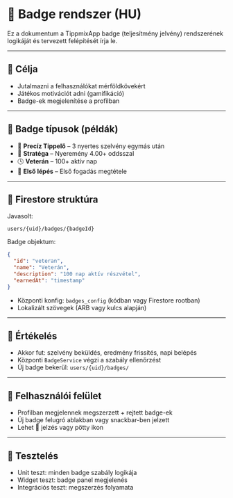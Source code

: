 # 🥇 Badge rendszer (HU)

Ez a dokumentum a TippmixApp badge (teljesítmény jelvény) rendszerének logikáját és tervezett felépítését írja le.

---

## 🎯 Célja

* Jutalmazni a felhasználókat mérföldkövekért
* Játékos motivációt adni (gamifikáció)
* Badge-ek megjelenítése a profilban

---

## 🧾 Badge típusok (példák)

* 🎯 **Precíz Tippelő** – 3 nyertes szelvény egymás után
* 🧠 **Stratéga** – Nyeremény 4.00+ oddsszal
* 🕓 **Veterán** – 100+ aktív nap
* 🏅 **Első lépés** – Első fogadás megtétele

---

## 📁 Firestore struktúra

Javasolt:

```
users/{uid}/badges/{badgeId}
```

Badge objektum:

```json
{
  "id": "veteran",
  "name": "Veterán",
  "description": "100 nap aktív részvétel",
  "earnedAt": "timestamp"
}
```

* Központi konfig: `badges_config` (kódban vagy Firestore rootban)
* Lokalizált szövegek (ARB vagy kulcs alapján)

---

## 🔁 Értékelés

* Akkor fut: szelvény beküldés, eredmény frissítés, napi belépés
* Központi `BadgeService` végzi a szabály ellenőrzést
* Új badge bekerül: `users/{uid}/badges/`

---

## 🧠 Felhasználói felület

* Profilban megjelennek megszerzett + rejtett badge-ek
* Új badge felugró ablakban vagy snackbar-ben jelzett
* Lehet 🔔 jelzés vagy pötty ikon

---

## 🧪 Tesztelés

* Unit teszt: minden badge szabály logikája
* Widget teszt: badge panel megjelenés
* Integrációs teszt: megszerzés folyamata
